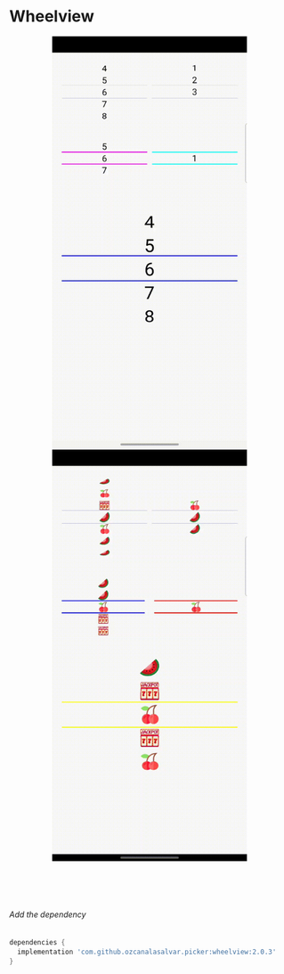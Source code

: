 # Wheelview

<p align="center">
<img src="https://github.com/ozcanalasalvar/Wheelview/blob/main/art/textpicker.gif" width="350">
<img src="https://github.com/ozcanalasalvar/Wheelview/blob/main/art/imagepicker.gif" width="350">
</p>



<br>
<br>
<br>

###### Add the dependency

```groovy
dependencies {
  implementation 'com.github.ozcanalasalvar.picker:wheelview:2.0.3'
}
```
